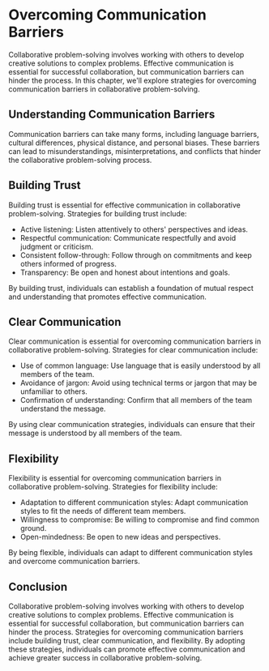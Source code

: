 Overcoming Communication Barriers
===========================================================================

Collaborative problem-solving involves working with others to develop creative solutions to complex problems. Effective communication is essential for successful collaboration, but communication barriers can hinder the process. In this chapter, we'll explore strategies for overcoming communication barriers in collaborative problem-solving.

Understanding Communication Barriers
------------------------------------

Communication barriers can take many forms, including language barriers, cultural differences, physical distance, and personal biases. These barriers can lead to misunderstandings, misinterpretations, and conflicts that hinder the collaborative problem-solving process.

Building Trust
--------------

Building trust is essential for effective communication in collaborative problem-solving. Strategies for building trust include:

* Active listening: Listen attentively to others' perspectives and ideas.
* Respectful communication: Communicate respectfully and avoid judgment or criticism.
* Consistent follow-through: Follow through on commitments and keep others informed of progress.
* Transparency: Be open and honest about intentions and goals.

By building trust, individuals can establish a foundation of mutual respect and understanding that promotes effective communication.

Clear Communication
-------------------

Clear communication is essential for overcoming communication barriers in collaborative problem-solving. Strategies for clear communication include:

* Use of common language: Use language that is easily understood by all members of the team.
* Avoidance of jargon: Avoid using technical terms or jargon that may be unfamiliar to others.
* Confirmation of understanding: Confirm that all members of the team understand the message.

By using clear communication strategies, individuals can ensure that their message is understood by all members of the team.

Flexibility
-----------

Flexibility is essential for overcoming communication barriers in collaborative problem-solving. Strategies for flexibility include:

* Adaptation to different communication styles: Adapt communication styles to fit the needs of different team members.
* Willingness to compromise: Be willing to compromise and find common ground.
* Open-mindedness: Be open to new ideas and perspectives.

By being flexible, individuals can adapt to different communication styles and overcome communication barriers.

Conclusion
----------

Collaborative problem-solving involves working with others to develop creative solutions to complex problems. Effective communication is essential for successful collaboration, but communication barriers can hinder the process. Strategies for overcoming communication barriers include building trust, clear communication, and flexibility. By adopting these strategies, individuals can promote effective communication and achieve greater success in collaborative problem-solving.
